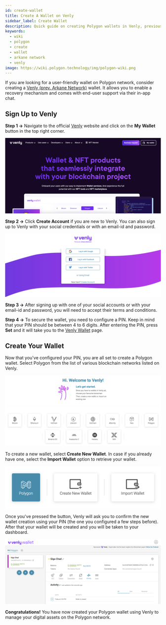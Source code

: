 ```yaml
---
id: create-wallet
title: Create A Wallet on Venly
sidebar_label: Create Wallet
description: Quick guide on creating Polygon wallets in Venly, previously Arkane Network
keywords:
  - wiki
  - polygon
  - create
  - wallet
  - arkane network
  - venly
image: https://wiki.polygon.technology/img/polygon-wiki.png
---
```


If you are looking for a user-friendly wallet on Polygon network, consider creating a [Venly (prev. Arkane Network)](https://www.venly.io/) wallet. It allows you to enable a recovery mechanism and comes with end-user support via their in-app chat.
## Sign Up to Venly

**Step 1 &rarr;** Navigate to the official [Venly](https://www.venly.io/) website and click on the **My Wallet** button in the top right corner.

![Sign up to Venly](img/01.png)

**Step 2 &rarr;** Click **Create Account** if you are new to Venly. You can also sign up to Venly with your social credentials or with an email-id and password.

![Create an account](img/02.png)

**Step 3 &rarr;** After signing up with one of your social accounts or with your email-id and password, you will need to accept their terms and conditions.

**Step 4 &rarr;** To secure the wallet, you need to configure a PIN. Keep in mind that your PIN should be between 4 to 6 digits. After entering the PIN, press **Set** and it will take you to the [Venly Wallet](https://wallet.venly.io/) page.

## Create Your Wallet

Now that you've configured your PIN, you are all set to create a Polygon wallet. Select Polygon from the list of various blockchain networks listed on Venly.

![Select the Polygon blockchain](img/03.png)

To create a new wallet, select **Create New Wallet**. In case if you already have one, select the **Import Wallet** option to retrieve your wallet.

![Create a new wallet](img/04.png)

Once you've pressed the button, Venly will ask you to confirm the new wallet creation using your PIN (the one you configured a few steps before). After that your wallet will be created and you will be taken to your dashboard.

![Wallet Dashboard](img/05.png)

**Congratulations!** You have now created your Polygon wallet using Venly to manage your digital assets on the Polygon network.


